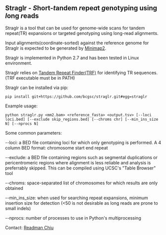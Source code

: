 ## Straglr - *S*hort-*t*andem *r*epe*a*t *g*enotyping using *l*ong *r*eads

Straglr is a tool that can be used for genome-wide scans for tandem repeat(TR) expansions or targeted genotyping using long-read alignments.

Input alignments(coordinate-sorted) against the reference genome for Straglr is expected to be generated by [Minimap2](https://github.com/lh3/minimap2).

Straglr is implemented in Python 2.7 and has been tested in Linux environment.

Straglr relies on [Tandem Repeat Finder(TRF)](https://tandem.bu.edu/trf/trf.html) for identifying TR sequences. (TRF executable must be in PATH)

Straglr can be installed via pip: 

```
pip install git+https://github.com/bcgsc/straglr.git#egg=straglr
```

Example usage:

```
python straglr.py <mm2.bam> <reference_fasta> <output.tsv> [--loci loci.bed] [--exclude skip_regions.bed] [--chroms chr] [--min_ins_size N] [--nprocs N]
```

Some common parameters:

--loci: a BED file containing loci for which only genotyping is performed. A 4 column BED format: chromosome start end repeat

--exclude: a BED file containing regions such as segmental duplications or pericentromeric regions where alignment is less reliable and analysis is preferrably skipped. This can be compiled using UCSC's "Table Browser" tool 

--chroms: space-separated list of chromosomes for which results are only obtained

--min\_ins_size: when used for searching repeat expansions, minimum insertion size for detection (<50 is not desirable as long reads are prone to small indels)

--nprocs: number of processes to use in Python's multiprocessing

Contact: [Readman Chiu](mailto:rchiu@bcgsc.ca)

